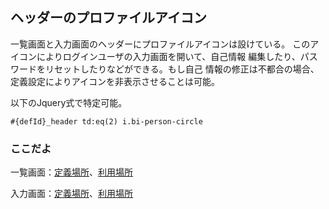 ## ヘッダーのプロファイルアイコン

一覧画面と入力画面のヘッダーにプロファイルアイコンは設けている。
このアイコンによりログインユーザの入力画面を開いて、自己情報
編集したり、パスワードをリセットしたりなどができる。もし自己
情報の修正は不都合の場合、定義設定によりアイコンを非表示させることは可能。

以下のJquery式で特定可能。
```
#{defId}_header td:eq(2) i.bi-person-circle
```

### ここだよ
一覧画面：[定義場所](https://efwgrp.github.io/ske_image/svg/header.profile.listPage.def.svg)、[利用場所](https://efwgrp.github.io/ske_image/svg/header.profile.listPage.svg)

入力画面：[定義場所](https://efwgrp.github.io/ske_image/svg/header.profile.inputPage.def.svg)、[利用場所](https://efwgrp.github.io/ske_image/svg/header.profile.inputPage.svg)
